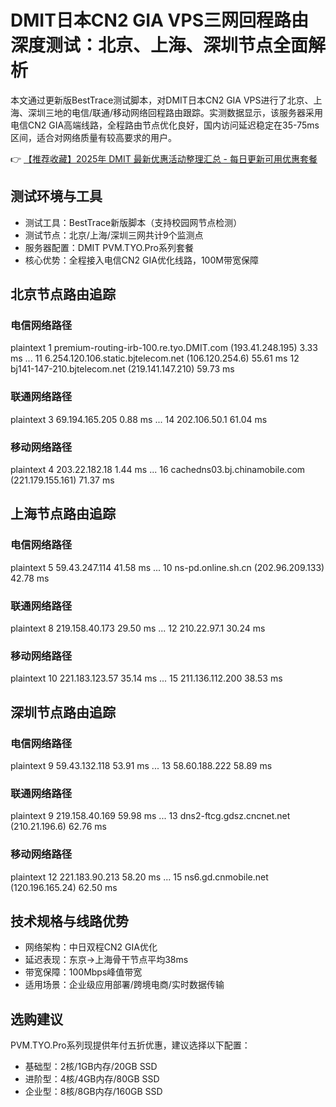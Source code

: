 # DMIT日本CN2 GIA VPS三网回程路由深度测试：北京、上海、深圳节点全面解析

本文通过更新版BestTrace测试脚本，对DMIT日本CN2 GIA VPS进行了北京、上海、深圳三地的电信/联通/移动网络回程路由跟踪。实测数据显示，该服务器采用电信CN2 GIA高端线路，全程路由节点优化良好，国内访问延迟稳定在35-75ms区间，适合对网络质量有较高要求的用户。

👉 [【推荐收藏】2025年 DMIT 最新优惠活动整理汇总 - 每日更新可用优惠套餐](https://bit.ly/dmit_coupon)

## 测试环境与工具
- 测试工具：BestTrace新版脚本（支持校园网节点检测）
- 测试节点：北京/上海/深圳三网共计9个监测点
- 服务器配置：DMIT PVM.TYO.Pro系列套餐
- 核心优势：全程接入电信CN2 GIA优化线路，100M带宽保障

## 北京节点路由追踪
### 电信网络路径
plaintext
1  premium-routing-irb-100.re.tyo.DMIT.com (193.41.248.195)  3.33 ms
...
11  6.254.120.106.static.bjtelecom.net (106.120.254.6)  55.61 ms
12  bj141-147-210.bjtelecom.net (219.141.147.210)  59.73 ms

### 联通网络路径
plaintext
3  69.194.165.205  0.88 ms
...
14  202.106.50.1  61.04 ms

### 移动网络路径
plaintext
4  203.22.182.18  1.44 ms
...
16  cachedns03.bj.chinamobile.com (221.179.155.161)  71.37 ms

## 上海节点路由追踪
### 电信网络路径
plaintext
5  59.43.247.114  41.58 ms
...
10  ns-pd.online.sh.cn (202.96.209.133)  42.78 ms

### 联通网络路径
plaintext
8  219.158.40.173  29.50 ms
...
12  210.22.97.1  30.24 ms

### 移动网络路径
plaintext
10  221.183.123.57  35.14 ms
...
15  211.136.112.200  38.53 ms

## 深圳节点路由追踪
### 电信网络路径
plaintext
9  59.43.132.118  53.91 ms
...
13  58.60.188.222  58.89 ms

### 联通网络路径
plaintext
9  219.158.40.169  59.98 ms
...
13  dns2-ftcg.gdsz.cncnet.net (210.21.196.6)  62.76 ms

### 移动网络路径
plaintext
12  221.183.90.213  58.20 ms
...
15  ns6.gd.cnmobile.net (120.196.165.24)  62.50 ms

## 技术规格与线路优势
- 网络架构：中日双程CN2 GIA优化
- 延迟表现：东京→上海骨干节点平均38ms
- 带宽保障：100Mbps峰值带宽
- 适用场景：企业级应用部署/跨境电商/实时数据传输

## 选购建议
PVM.TYO.Pro系列现提供年付五折优惠，建议选择以下配置：
- 基础型：2核/1GB内存/20GB SSD
- 进阶型：4核/4GB内存/80GB SSD
- 企业型：8核/8GB内存/160GB SSD